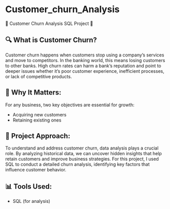 # Customer_churn_Analysis
🚀 Customer Churn Analysis SQL Project 🚀

## 🔍 What is Customer Churn?
Customer churn happens when customers stop using a company’s services and move to competitors. In the banking world, this means losing customers to other banks. High churn rates can harm a bank’s reputation and point to deeper issues whether it’s poor customer experience, inefficient processes, or lack of competitive products.

## 💼 Why It Matters:
For any business, two key objectives are essential for growth:
- Acquiring new customers
- Retaining existing ones

## 🔎 Project Approach:
To understand and address customer churn, data analysis plays a crucial role. By analyzing historical data, we can uncover hidden insights that help retain customers and improve business strategies. For this project, I used SQL to conduct a detailed churn analysis, identifying key factors that influence customer behavior.

## 📊 Tools Used:
- SQL (for analysis)
